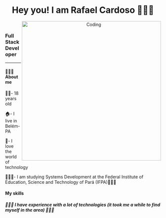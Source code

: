 <header>
  <p align="left">
<h1 align ="center">Hey you! I am Rafael Cardoso 🧑🏻‍💻</h1>
<img alt="Coding" src="https://www.kodarbr.com/Rafael/perfil/download20210406225913.png" align="right" height="450" align="right"/>
</header>
<main>
<h3> Full Stack Developer</h3>
<hr>
<h4>👨🏻‍🔧About me </h4>
<p>🧑🏻- 18 years old</p>
<p>🏠- I live in Belém-PA</p>
<p>🖤- I love the world of technology</p>
<p>👨🏻‍🎓- I am studying Systems Development at the Federal Institute of Education, Science and Technology of Pará (IFPA)👨🏻‍🎓</p>
<h4>My skills</h4>
<h5>👨🏻‍💻 I have experience with a lot of technologies (it took me a while to find myself in the area) 👨🏻‍💻</h5>
</main>
